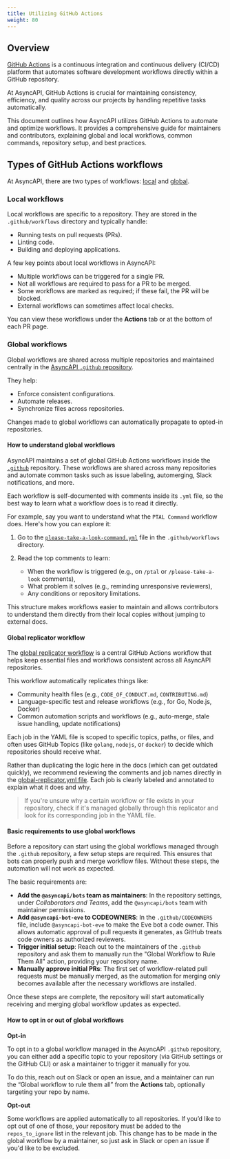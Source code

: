 ```yaml
---
title: Utilizing GitHub Actions
weight: 80
---
```


## Overview

[GitHub Actions](https://docs.github.com/actions) is a continuous integration and continuous delivery (CI/CD) platform that automates software development workflows directly within a GitHub repository.

At AsyncAPI, GitHub Actions is crucial for maintaining consistency, efficiency, and quality across our projects by handling repetitive tasks automatically.

This document outlines how AsyncAPI utilizes GitHub Actions to automate and optimize workflows. It provides a comprehensive guide for maintainers and contributors, explaining global and local workflows, common commands, repository setup, and best practices.

## Types of GitHub Actions workflows

At AsyncAPI, there are two types of workflows: [local](#local-workflows) and [global](#global-workflows).

### Local workflows

Local workflows are specific to a repository. They are stored in the `.github/workflows` directory and typically handle:

- Running tests on pull requests (PRs).
- Linting code.
- Building and deploying applications.

A few key points about local workflows in AsyncAPI:

- Multiple workflows can be triggered for a single PR.
- Not all workflows are required to pass for a PR to be merged.  
- Some workflows are marked as required; if these fail, the PR will be blocked.  
- External workflows can sometimes affect local checks.

You can view these workflows under the **Actions** tab or at the bottom of each PR page.

### Global workflows

Global workflows are shared across multiple repositories and maintained centrally in the [AsyncAPI `.github` repository](https://github.com/asyncapi/.github).

They help:

- Enforce consistent configurations.
- Automate releases.
- Synchronize files across repositories.

Changes made to global workflows can automatically propagate to opted-in repositories.

#### How to understand global workflows

AsyncAPI maintains a set of global GitHub Actions workflows inside the [`.github`](https://github.com/asyncapi/.github/tree/master/.github/workflows) repository. These workflows are shared across many repositories and automate common tasks such as issue labeling, automerging, Slack notifications, and more.

Each workflow is self-documented with comments inside its `.yml` file, so the best way to learn what a workflow does is to read it directly.

For example, say you want to understand what the `PTAL Command` workflow does. Here's how you can explore it:

1. Go to the [`please-take-a-look-command.yml`](https://github.com/asyncapi/.github/blob/master/.github/workflows/please-take-a-look-command.yml) file in the `.github/workflows` directory.
2. Read the top comments to learn:

   * When the workflow is triggered (e.g., on `/ptal` or `/please-take-a-look` comments),
   * What problem it solves (e.g., reminding unresponsive reviewers),
   * Any conditions or repository limitations.

This structure makes workflows easier to maintain and allows contributors to understand them directly from their local copies without jumping to external docs.

#### Global replicator workflow

The [global replicator workflow](https://github.com/asyncapi/.github/blob/master/.github/workflows/global-replicator.yml) is a central GitHub Actions workflow that helps keep essential files and workflows consistent across all AsyncAPI repositories.

This workflow automatically replicates things like:

* Community health files (e.g., `CODE_OF_CONDUCT.md`, `CONTRIBUTING.md`)
* Language-specific test and release workflows (e.g., for Go, Node.js, Docker)
* Common automation scripts and workflows (e.g., auto-merge, stale issue handling, update notifications)

Each job in the YAML file is scoped to specific topics, paths, or files, and often uses GitHub Topics (like `golang`, `nodejs`, or `docker`) to decide which repositories should receive what.

Rather than duplicating the logic here in the docs (which can get outdated quickly), we recommend reviewing the comments and job names directly in the [global-replicator.yml file](https://github.com/asyncapi/.github/blob/master/.github/workflows/global-replicator.yml). Each job is clearly labeled and annotated to explain what it does and why.

> If you're unsure why a certain workflow or file exists in your repository, check if it's managed globally through this replicator and look for its corresponding job in the YAML file.

#### Basic requirements to use global workflows

Before a repository can start using the global workflows managed through the `.github` repository, a few setup steps are required. This ensures that bots can properly push and merge workflow files. Without these steps, the automation will not work as expected.

The basic requirements are:

- **Add the `@asyncapi/bots` team as maintainers**: In the repository settings, under *Collaborators and Teams*, add the `@asyncapi/bots` team with maintainer permissions.
- **Add `@asyncapi-bot-eve` to CODEOWNERS**: In the `.github/CODEOWNERS` file, include `@asyncapi-bot-eve` to make the Eve bot a code owner. This allows automatic approval of pull requests it generates, as GitHub treats code owners as authorized reviewers.
- **Trigger initial setup**: Reach out to the maintainers of the `.github` repository and ask them to manually run the "Global Workflow to Rule Them All" action, providing your repository name.
- **Manually approve initial PRs**: The first set of workflow-related pull requests must be manually merged, as the automation for merging only becomes available after the necessary workflows are installed.

Once these steps are complete, the repository will start automatically receiving and merging global workflow updates as expected.

#### How to opt in or out of global workflows

**Opt-in**

To opt in to a global workflow managed in the AsyncAPI `.github` repository, you can either add a specific topic to your repository (via GitHub settings or the GitHub CLI) or ask a maintainer to trigger it manually for you.
  
To do this, reach out on Slack or open an issue, and a maintainer can run the “Global workflow to rule them all” from the **Actions** tab, optionally targeting your repo by name.

**Opt-out**

Some workflows are applied automatically to all repositories. If you’d like to opt out of one of those, your repository must be added to the `repos_to_ignore` list in the relevant job. This change has to be made in the global workflow by a maintainer, so just ask in Slack or open an issue if you'd like to be excluded.